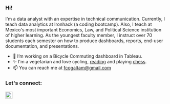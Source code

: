### Hi! 

I'm a data analyst with an expertise in technical communication.  Currently, I teach data analytics at Ironhack (a coding bootcamp). Also, I teach at Mexico's most important Economics, Law, and  Political Science institution of higher learning. As the youngest  faculty member, I instruct over 70 students each semester on how to produce dashboards, reports, end-user  documentation, and presentations.

- 🔭 I’m working on a Bicycle Commuting dashboard in Tableau. 
- ✨ I'm a vegetarian and love cycling, [reading](https://www.goodreads.com/user/show/40732498-francisco-galan) and playing [chess](https://lichess.org/@/FcoGal).
- 📫 You can reach me at fcogaltam@gmail.com

### Let's connect:

[<img align="left"  width="22px" src="https://cdn.jsdelivr.net/npm/simple-icons@3.4.0/icons/linkedin.svg" />](https://www.linkedin.com/in/francisco-galan/)
